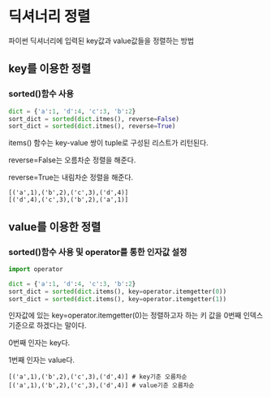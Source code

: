 # 딕셔너리 정렬

파이썬 딕셔너리에 입력된 key값과 value값들을 정렬하는 방법



## key를 이용한 정렬

### sorted()함수 사용

```python
dict = {'a':1, 'd':4, 'c':3, 'b':2}
sort_dict = sorted(dict.itmes(), reverse=False)
sort_dict = sorted(dict.itmes(), reverse=True)
```

items() 함수는 key-value 쌍이 tuple로 구성된 리스트가 리턴된다.

reverse=False는 오름차순 정렬을 해준다.

reverse=True는 내림차순 정렬을 해준다.

```
[('a',1),('b',2),('c',3),('d',4)]
[('d',4),('c',3),('b',2),('a',1)]
```





## value를 이용한 정렬

### sorted()함수 사용 및 operator를 통한 인자값 설정

```python
import operator

dict = {'a':1, 'd':4, 'c':3, 'b':2}
sort_dict = sorted(dict.items(), key=operator.itemgetter(0))
sort_dict = sorted(dict.items(), key=operator.itemgetter(1))
```

인자값에 있는 key=operator.itemgetter(0)는 정렬하고자 하는 키 값을 0번째 인덱스 기준으로 하겠다는 말이다.

0번째 인자는 key다.

1번째 인자는 value다.

```
[('a',1),('b',2),('c',3),('d',4)] # key기준 오름차순
[('a',1),('b',2),('c',3),('d',4)] # value기준 오름차순
```





